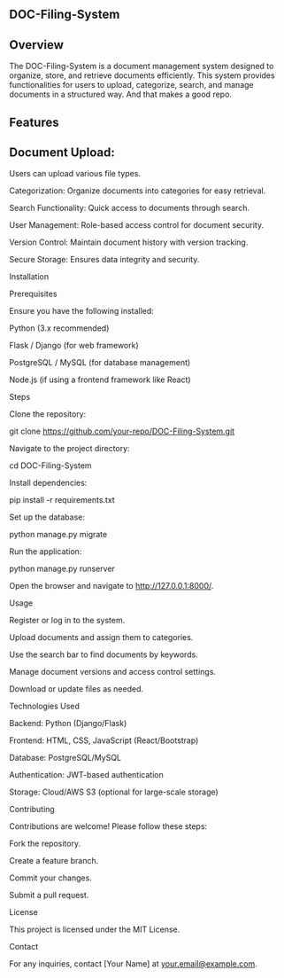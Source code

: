 ## DOC-Filing-System

## Overview

The DOC-Filing-System is a document management system designed to organize, store, and retrieve documents efficiently. This system provides functionalities for users to upload, categorize, search, and manage documents in a structured way. And that makes a good repo.

## Features

## Document Upload: 
Users can upload various file types.

Categorization: Organize documents into categories for easy retrieval.

Search Functionality: Quick access to documents through search.

User Management: Role-based access control for document security.

Version Control: Maintain document history with version tracking.

Secure Storage: Ensures data integrity and security.

Installation

Prerequisites

Ensure you have the following installed:

Python (3.x recommended)

Flask / Django (for web framework)

PostgreSQL / MySQL (for database management)

Node.js (if using a frontend framework like React)

Steps

Clone the repository:

git clone https://github.com/your-repo/DOC-Filing-System.git

Navigate to the project directory:

cd DOC-Filing-System

Install dependencies:

pip install -r requirements.txt

Set up the database:

python manage.py migrate

Run the application:

python manage.py runserver

Open the browser and navigate to http://127.0.0.1:8000/.

Usage

Register or log in to the system.

Upload documents and assign them to categories.

Use the search bar to find documents by keywords.

Manage document versions and access control settings.

Download or update files as needed.

Technologies Used

Backend: Python (Django/Flask)

Frontend: HTML, CSS, JavaScript (React/Bootstrap)

Database: PostgreSQL/MySQL

Authentication: JWT-based authentication

Storage: Cloud/AWS S3 (optional for large-scale storage)

Contributing

Contributions are welcome! Please follow these steps:

Fork the repository.

Create a feature branch.

Commit your changes.

Submit a pull request.

License

This project is licensed under the MIT License.

Contact

For any inquiries, contact [Your Name] at your.email@example.com.
